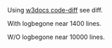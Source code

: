 Using [w3docs code-diff](https://www.w3docs.com/tools/code-diff/) see diff.

With logbegone near 1400 lines.

W/O logbegone near 10000 lines.

